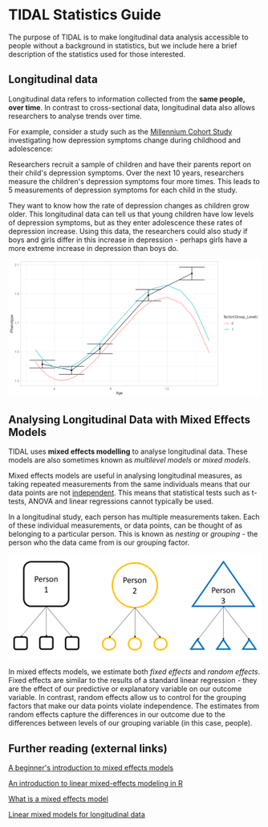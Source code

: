 # TIDAL Statistics Guide

The purpose of TIDAL is to make longitudinal data analysis accessible to people without a background in statistics, but we include here a brief description of the statistics used for those interested.

## Longitudinal data

Longitudinal data refers to information collected from the **same people, over time**. In contrast to cross-sectional data, longitudinal data also allows researchers to analyse trends over time. 

For example, consider a study such as the [Millennium Cohort Study](https://cls.ucl.ac.uk/cls-studies/millennium-cohort-study/) investigating how depression symptoms change during childhood and adolescence: 

Researchers recruit a sample of children and have their parents report on their child's depression symptoms. Over the next 10 years, researchers measure the children's depression symptoms four more times. This leads to 5 measurements of depression symptoms for each child in the study.

They want to know how the rate of depression changes as children grow older. This longitudinal data can tell us that young children have low levels of depression symptoms, but as they enter adolescence these rates of depression increase. Using this data, the researchers could also study if boys and girls differ in this increase in depression - perhaps girls have a more extreme increase in depression than boys do. 

![](../_includes/simulated-plot.png)



## Analysing Longitudinal Data with Mixed Effects Models

TIDAL uses **mixed effects modelling** to analyse longitudinal data. These models are also sometimes known as *multilevel models* or *mixed models*.

Mixed effects models are useful in analysing longitudinal measures, as taking repeated measurements from the same individuals means that our data points are not [independent](https://www.statology.org/assumption-of-independence/). This means that statistical tests such as t-tests, ANOVA and linear regressions cannot typically be used.

In a longitudinal study, each person has multiple measurements taken. Each of these individual measurements, or data points, can be thought of as belonging to a particular person. This is known as *nesting* or *grouping* - the person who the data came from is our grouping factor. 

![](../_includes/nesteddata.png)

In mixed effects models, we estimate both *fixed effects* and *random effects*. Fixed effects are similar to the results of a standard linear regression - they are the effect of our predictive or explanatory variable on our outcome variable. In contrast, random effects allow us to control for the grouping factors that make our data points violate independence. The estimates from random effects capture the differences in our outcome due to the differences between levels of our grouping variable (in this case, people).

## Further reading (external links)
[A beginner's introduction to mixed effects models](https://meghan.rbind.io/blog/2022-06-28-a-beginner-s-guide-to-mixed-effects-models/)

[An introduction to linear mixed-effects modeling in R](https://journals.sagepub.com/doi/10.1177/2515245920960351)

[What is a mixed effects model](https://www.statstest.com/mixed-effects-model/#What_is_a_Mixed_Effects_Model)

[Linear mixed models for longitudinal data](https://boostedml.com/2018/12/linear-mixed-models-for-longitudinal-data.html)